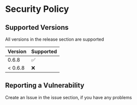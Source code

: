 # Security Policy

## Supported Versions

All versions in the release section are supported

| Version | Supported          |
| ------- | ------------------ |
| 0.6.8   | :white_check_mark: |
| < 0.6.8 | :x:                |

## Reporting a Vulnerability

Create an Issue in the issue section, if you have any problems
